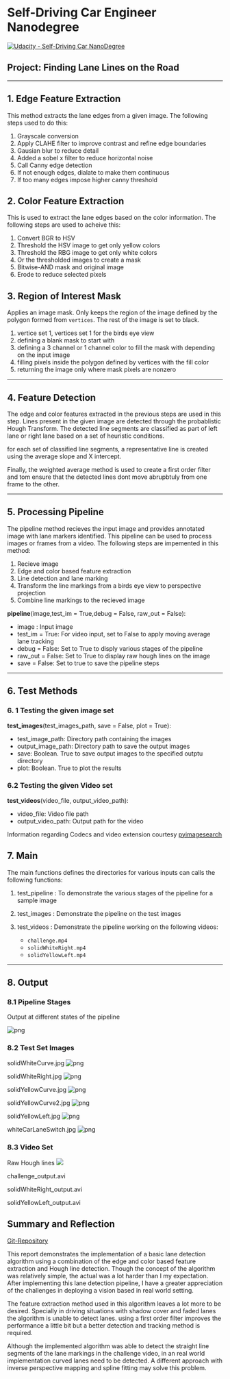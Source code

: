 
# Self-Driving Car Engineer Nanodegree
[![Udacity - Self-Driving Car NanoDegree](https://s3.amazonaws.com/udacity-sdc/github/shield-carnd.svg)](http://www.udacity.com/drive)

## Project: **Finding Lane Lines on the Road** 
***



## 1. Edge Feature Extraction

This method extracts the lane edges from a given image. The following steps used to do this:

1. Grayscale conversion
2. Apply CLAHE filter to improve contrast and refine edge boundaries
3. Gausian blur to reduce detail 
4. Added a sobel x filter to reduce horizontal noise
4. Call Canny edge detection
5. If not enough edges, dialate to make them continuous
6. If too many edges impose higher canny threshold

## 2. Color Feature Extraction
This is used to extract the lane edges based on the color information. The following steps are used to acheive this:

1. Convert BGR to HSV
2. Threshold the HSV image to get only yellow colors
3. Threshold the RBG image to get only white colors
4. Or the thresholded images to create a mask
5. Bitwise-AND mask and original image
6. Erode to reduce selected pixels


## 3. Region of Interest Mask
 Applies an image mask.
Only keeps the region of the image defined by the polygon
formed from `vertices`. The rest of the image is set to black.
1. vertice set 1, vertices set 1 for the birds eye view
2. defining a blank mask to start with
3. defining a 3 channel or 1 channel color to fill the mask with depending on the input image
4. filling pixels inside the polygon defined by vertices with the fill color    
5. returning the image only where mask pixels are nonzero


---
## 4. Feature Detection

The edge and color features extracted in the previous steps are used in this step. Lines present in the given image are detected through the probablistic Hough Transform. The detected line segments are classified as  part of left lane or right lane based on a set of heuristic conditions. 

for each set of classified line segments, a representative line is created using the average slope and X intercept. 

Finally, the weighted average method is used to create a first order filter and tom ensure that the detected lines dont move abrupbtuly from one frame to the other. 

---
## 5. Processing Pipeline

The pipeline method recieves the input image and provides annotated image with lane markers identified. This pipeline can be used to process images or frames from a video. The following steps are impemented in this method:
1. Recieve image
2. Edge and color based feature extraction
3. Line detection and lane marking
4. Transform the line markings from a birds eye view to perspective projection
5. Combine line markings to the recieved image 

**pipeline**(image,test_im = True,debug = False, raw_out = False):
 - image : Input image
 - test_im = True: For video input, set to False to apply moving average lane tracking
 - debug = False: Set to True to disply various stages of the pipeline 
 - raw_out = False: Set to True to display raw hough lines on the image
 - save = False: Set to true to save the pipeline steps


---
## 6. Test Methods
### 6. 1 Testing the given image set

**test_images**(test_images_path, save = False, plot = True):
 - test_image_path: Directory path containing the images
 - output_image_path: Directory path to save the output images
 - save: Boolean. True to save output images to the specified outptu directory
 - plot: Boolean. True to plot the results


### 6.2 Testing the given Video set

**test_videos**(video_file, output_video_path):
 - video_file: Video file path
 - output_video_path: Output path for the video
 
 Information regarding Codecs and video extension courtesy [pyimagesearch](http://www.pyimagesearch.com/2016/02/22/writing-to-video-with-opencv/)


## 7. Main

The main functions defines the directories for various inputs can calls the following functions:

1. test_pipeline : To demonstrate the various stages of the pipeline for a sample image

2. test_images : Demonstrate the pipeline on the test images

3. test_videos : Demonstrate the pipeline working on the following videos:
    - `challenge.mp4`
    - `solidWhiteRight.mp4`
    - `solidYellowLeft.mp4`

---

## 8. Output

### 8.1 Pipeline Stages

Output at different states of the pipeline

![png](Readme_resources/output_22_1.png)


### 8.2 Test Set Images

solidWhiteCurve.jpg
![png](Readme_resources/output_22_3.png)

solidWhiteRight.jpg
![png](Readme_resources/output_22_5.png)

solidYellowCurve.jpg
![png](Readme_resources/output_22_7.png)

solidYellowCurve2.jpg
![png](Readme_resources/output_22_9.png)

solidYellowLeft.jpg
![png](Readme_resources/output_22_11.png)

whiteCarLaneSwitch.jpg
![png](Readme_resources/output_22_13.png)


### 8.3 Video Set
Raw Hough lines 
![](Readme_resources/solidWhiteRight_Raw_output.gif)

challenge_output.avi

solidWhiteRight_output.avi

solidYellowLeft_output.avi



## Summary and Reflection

[Git-Repository](https://github.com/aksagg88/Advanced-Lane-Detection.git)

This report demonstrates the implementation of a basic lane detection algorithm using a combination of the edge and color based feature extraction and Hough line detection. Though the concept of the algorithm was relatively simple, the actual was a lot harder than I my expectation. After implementing this lane detection pipeline, I have a greater appreciation of the challenges in deploying a vision based in real world setting.

The feature extraction method used in this algorithm leaves a lot more to be desired. Specially in driving situations with shadow cover and faded lanes the algorithm is unable to detect lanes. using a first order filter improves the performance a little bit but a better detection and tracking method is required.

Although the implemented algorithm was able to detect the straight line segments of the lane markings in the challenge video, in an real world implementation curved lanes need to be detected. A different approach with inverse perspective mapping and  spline fitting may solve this problem.
